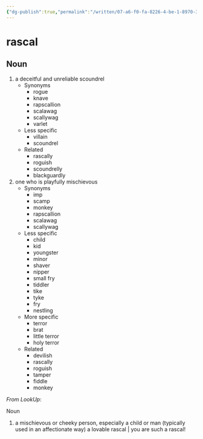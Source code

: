 ```yaml
---
{"dg-publish":true,"permalink":"/written/07-a6-f0-fa-8226-4-be-1-8970-3-c56-a04-aabf-9/","dgHomeLink":true,"dgPassFrontmatter":false}
---
```


# rascal


## Noun

1. a deceitful and unreliable scoundrel
	- Synonyms
		- rogue
		- knave
		- rapscallion
		- scalawag
		- scallywag
		- varlet
	- Less specific
		- villain
		- scoundrel
	- Related
		- rascally
		- roguish
		- scoundrelly
		- blackguardly
2. one who is playfully mischievous
	- Synonyms
		- imp
		- scamp
		- monkey
		- rapscallion
		- scalawag
		- scallywag
	- Less specific
		- child
		- kid
		- youngster
		- minor
		- shaver
		- nipper
		- small fry
		- tiddler
		- tike
		- tyke
		- fry
		- nestling
	- More specific
		- terror
		- brat
		- little terror
		- holy terror
	- Related
		- devilish
		- rascally
		- roguish
		- tamper
		- fiddle
		- monkey

*From LookUp*:

Noun
1.	a mischievous or cheeky person, especially a child or man (typically used in an affectionate way)
a lovable rascal | you are such a rascal!